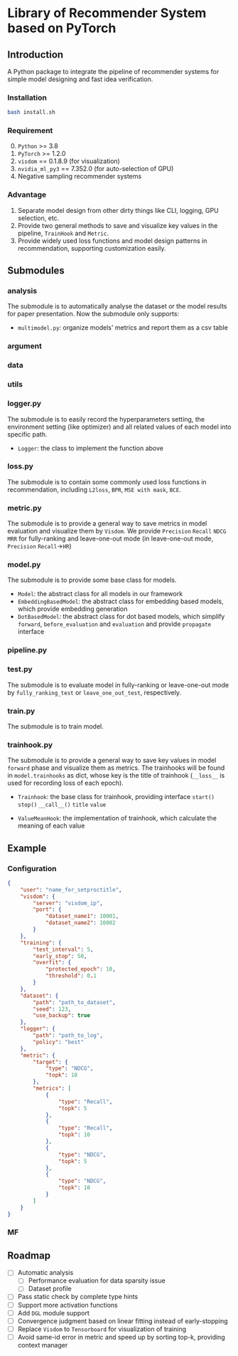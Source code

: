 # Library of Recommender System based on PyTorch
## Introduction

A Python package to integrate the pipeline of recommender systems for simple model designing and fast idea verification.

### Installation

```bash
bash install.sh
```

### Requirement
0. `Python` >= 3.8
1. `PyTorch` >= 1.2.0
2. `visdom` == 0.1.8.9 (for visualization)
3. `nvidia_ml_py3` == 7.352.0 (for auto-selection of GPU)
4. Negative sampling recommender systems

### Advantage

1. Separate model design from other dirty things like CLI, logging, GPU selection, etc.
2. Provide two general methods to save and visualize key values in the pipeline, `TrainHook` and `Metric`.
3. Provide widely used loss functions and model design patterns in recommendation, supporting customization easily.

## Submodules

### analysis

The submodule is to automatically analyse the dataset or the model results for paper presentation. Now the submodule only supports:

- `multimodel.py`: organize models' metrics and report them as a csv table

### argument



### data



### utils



### logger.py

The submodule is to easily record the hyperparameters setting, the environment setting (like optimizer) and all related values of each model into specific path.

- `Logger`: the class to implement the function above

### loss.py

The submodule is to contain some commonly used loss functions in recommendation, including `L2loss`, `BPR`, `MSE with mask`, `BCE`.

### metric.py

The submodule is to provide a general way to save metrics in model evaluation and visualize them by `Visdom`. We provide `Precision` `Recall` `NDCG` `MRR` for fully-ranking and leave-one-out mode (in leave-one-out mode, `Precision` `Recall`->`HR`)

### model.py

The submodule is to provide some base class for models.

- `Model`: the abstract class for all models in our framework
- `EmbeddingBasedModel`: the abstract class for embedding based models, which provide embedding generation
- `DotBasedModel`: the abstract class for dot based models, which simplify `forward`, `before_evaluation` and `evaluation` and provide `propagate` interface

### pipeline.py



### test.py

The submodule is to evaluate model in fully-ranking or leave-one-out mode by `fully_ranking_test` or `leave_one_out_test`, respectively.

### train.py

The submodule is to train model.

### trainhook.py

The submodule is to provide a general way to save key values in model `forward` phase and visualize them as metrics. The trainhooks will be found in `model.trainhooks` as dict, whose key is the title of trainhook (`__loss__` is used for recording loss of each epoch).

- `Trainhook`: the base class for trainhook, providing interface `start()` `stop()` `__call__()` `title` `value`

- `ValueMeanHook`: the implementation of trainhook, which calculate the meaning of each value

## Example

### Configuration

```json
{
    "user": "name_for_setproctitle",
    "visdom": {
        "server": "visdom_ip",
        "port": {
            "dataset_name1": 10001,
            "dataset_name2": 10002
        }
    },
    "training": {
        "test_interval": 5,
        "early_stop": 50,
        "overfit": {
            "protected_epoch": 10,
            "threshold": 0.1
        }
    },
    "dataset": {
        "path": "path_to_dataset",
        "seed": 123,
        "use_backup": true
    },
    "logger": {
        "path": "path_to_log",
        "policy": "best"
    },
    "metric": {
        "target": {
            "type": "NDCG",
            "topk": 10
        },
        "metrics": [
            {
                "type": "Recall",
                "topk": 5
            },
            {
                "type": "Recall",
                "topk": 10
            },
            {
                "type": "NDCG",
                "topk": 5
            },
            {
                "type": "NDCG",
                "topk": 10
            }
        ]
    }
}

```

### MF



## Roadmap

- [ ] Automatic analysis
  - [ ] Performance evaluation for data sparsity issue
  - [ ] Dataset profile
- [ ] Pass static check by complete type hints
- [ ] Support more activation functions
- [ ] Add `DGL` module support
- [ ] Convergence judgment based on linear fitting instead of early-stopping
- [ ] Replace `Visdom` to `Tensorboard` for visualization of training
- [ ] Avoid same-id error in metric and speed up by sorting top-k, providing context manager
